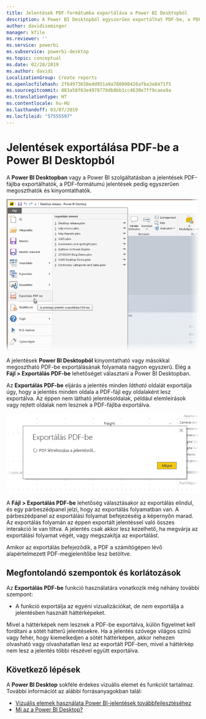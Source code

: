 ```yaml
---
title: Jelentések PDF-formátumba exportálása a Power BI Desktopból
description: A Power BI Desktopból egyszerűen exportálhat PDF-be, a PDF-jelentéseket pedig egyszerűen kinyomtathatja
author: davidiseminger
manager: kfile
ms.reviewer: ''
ms.service: powerbi
ms.subservice: powerbi-desktop
ms.topic: conceptual
ms.date: 02/28/2019
ms.author: davidi
LocalizationGroup: Create reports
ms.openlocfilehash: 2f64973650edd951a9a780090426afba3e8471f5
ms.sourcegitcommit: 883a58f63e4978770db8bb1cc4630e7ff9caea9a
ms.translationtype: HT
ms.contentlocale: hu-HU
ms.lasthandoff: 03/07/2019
ms.locfileid: "57555597"
---
```

# <a name="export-reports-to-pdf-from-power-bi-desktop"></a>Jelentések exportálása PDF-be a Power BI Desktopból
A **Power BI Desktopban** vagy a Power BI szolgáltatásban a jelentések PDF-fájlba exportálhatók, a PDF-formátumú jelentések pedig egyszerűen megoszthatók és kinyomtathatók.

![Exportálás PDF-be](media/desktop-export-to-pdf/export-to-pdf_01.png)

A jelentések **Power BI Desktopból** kinyomtatható vagy másokkal megosztható PDF-be exportálásának folyamata nagyon egyszerű. Elég a **Fájl > Exportálás PDF-be** lehetőséget választani a Power BI Desktopban.

Az **Exportálás PDF-be** eljárás a jelentés minden *látható* oldalát exportálja úgy, hogy a jelentés minden oldala a PDF-fájl egy oldalaként lesz exportálva. Az éppen nem látható jelentésoldalak, például elemleírások vagy rejtett oldalak nem lesznek a PDF-fájlba exportálva. 

![PDF-be exportálás folyamatban](media/desktop-export-to-pdf/export-to-pdf_02.png)

A **Fájl > Exportálás PDF-be** lehetőség választásakor az exportálás elindul, és egy párbeszédpanel jelzi, hogy az exportálás folyamatban van. A párbeszédpanel az exportálási folyamat befejezéséig a képernyőn marad. Az exportálás folyamán az éppen exportált jelentéssel való összes interakció le van tiltva. A jelentés csak akkor lesz kezelhető, ha megvárja az exportálási folyamat végét, vagy megszakítja az exportálást. 

Amikor az exportálás befejeződik, a PDF a számítógépen lévő alapértelmezett PDF-megjelenítőbe lesz betöltve. 

## <a name="considerations-and-limitations"></a>Megfontolandó szempontok és korlátozások
Az **Exportálás PDF-be** funkció használatára vonatkozik még néhány további szempont:

* A funkció exportálja az egyéni vizualizációkat, de *nem* exportálja a jelentésben használt háttérképeket.

Mivel a háttérképek nem lesznek a PDF-be exportálva, külön figyelmet kell fordítani a sötét hátterű jelentésekre. Ha a jelentés szövege világos színű vagy fehér, hogy kiemelkedjen a sötét háttérképen, akkor nehezen olvasható vagy olvashatatlan lesz az exportált PDF-ben, mivel a háttérkép nem lesz a jelentés többi részével együtt exportálva. 



## <a name="next-steps"></a>Következő lépések
A **Power BI Desktop** sokféle érdekes vizuális elemet és funkciót tartalmaz. További információt az alábbi forrásanyagokban talál:

* [Vizuális elemek használata Power BI-jelentések továbbfejlesztéséhez](desktop-visual-elements-for-reports.md)
* [Mi az a Power BI Desktop?](desktop-what-is-desktop.md)


